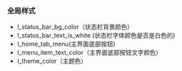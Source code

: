 ### 全局样式

- l_status_bar_bg_color（状态栏背景颜色）
- l_status_bar_text_is_white (状态栏字体颜色是否是白色的)
- l_home_tab_menu(主界面底部按钮)
- l_menu_item_text_color（主界面底部按钮文字颜色）
- l_theme_color（主题色）

